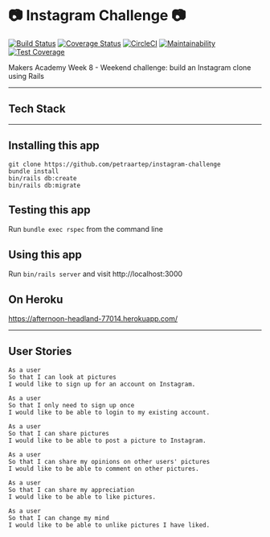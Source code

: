 # :camera: Instagram Challenge :camera: 

[![Build Status](https://travis-ci.org/petraartep/instagram-challenge.svg?branch=master)](https://travis-ci.org/petraartep/instagram-challenge)  [![Coverage Status](https://coveralls.io/repos/github/petraartep/instagram-challenge/badge.svg?branch=master)](https://coveralls.io/github/petraartep/instagram-challenge?branch=master)  [![CircleCI](https://circleci.com/gh/petraartep/instagram-challenge.svg?style=svg)](https://circleci.com/gh/petraartep/instagram-challenge)  [![Maintainability](https://api.codeclimate.com/v1/badges/6c2052b50584bb33849d/maintainability)](https://codeclimate.com/github/petraartep/instagram-challenge/maintainability)  [![Test Coverage](https://api.codeclimate.com/v1/badges/6c2052b50584bb33849d/test_coverage)](https://codeclimate.com/github/petraartep/instagram-challenge/test_coverage)  


Makers Academy Week 8 - Weekend challenge: build an Instagram clone using Rails

---
## Tech Stack

---

## Installing this app

```
git clone https://github.com/petraartep/instagram-challenge
bundle install
bin/rails db:create
bin/rails db:migrate
```

## Testing this app
Run `bundle exec rspec` from the command line

## Using this app
Run `bin/rails server` and visit http://localhost:3000


## On Heroku 

https://afternoon-headland-77014.herokuapp.com/

---

## User Stories

```
As a user
So that I can look at pictures
I would like to sign up for an account on Instagram.

As a user
So that I only need to sign up once
I would like to be able to login to my existing account.

As a user
So that I can share pictures
I would like to be able to post a picture to Instagram.

As a user
So that I can share my opinions on other users' pictures
I would like to be able to comment on other pictures.

As a user
So that I can share my appreciation
I would like to be able to like pictures.

As a user
So that I can change my mind
I would like to be able to unlike pictures I have liked.
```


